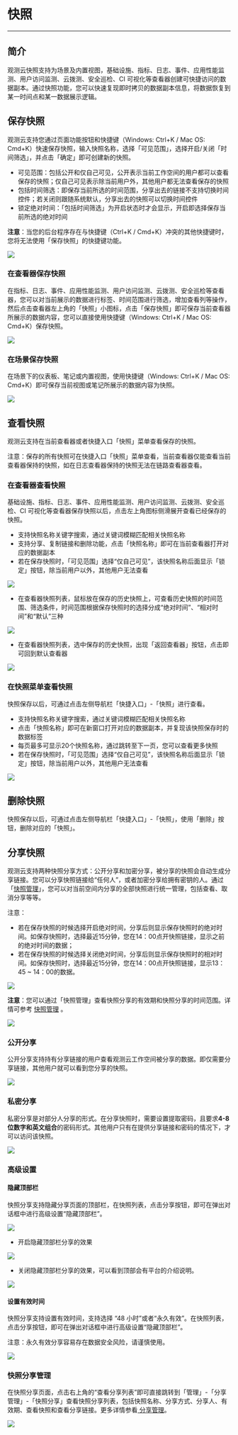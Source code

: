 # 快照
---


## 简介

观测云快照支持为场景及内置视图，基础设施、指标、日志、事件、应用性能监测、用户访问监测、云拨测、安全巡检、CI 可视化等查看器创建可快捷访问的数据副本。通过快照功能，您可以快速复现即时拷贝的数据副本信息，将数据恢复到某一时间点和某一数据展示逻辑。


## 保存快照

观测云支持您通过页面功能按钮和快捷键（Windows: Ctrl+K / Mac OS: Cmd+K）快速保存快照，输入快照名称，选择「可见范围」，选择开启/关闭「时间筛选」，并点击「确定」即可创建新的快照。

- 可见范围：包括公开和仅自己可见，公开表示当前工作空间的用户都可以查看保存的快照；仅自己可见表示除当前用户外，其他用户都无法查看保存的快照
- 包括时间筛选：即保存当前所选的时间范围，分享出去的链接不支持切换时间控件；若关闭则跟随系统默认，分享出去的快照可以切换时间控件
- 锁定绝对时间：「包括时间筛选」为开启状态时才会显示，开启即选择保存当前所选的绝对时间

**注意**：当您的后台程序存在与快捷键（Ctrl+K / Cmd+K）冲突的其他快捷键时，您将无法使用「保存快照」的快捷键功能。

![](img/6.snapshot_0.png)


### 在查看器保存快照

在指标、日志、事件、应用性能监测、用户访问监测、云拨测、安全巡检等查看器，您可以对当前展示的数据进行标签、时间范围进行筛选，增加查看列等操作，然后点击查看器左上角的「快照」小图标，点击「保存快照」即可保存当前查看器所展示的数据内容，您可以直接使用快捷键（Windows: Ctrl+K / Mac OS: Cmd+K）保存快照。

![](img/6.snapshot_1.png)

### 在场景保存快照

在场景下的仪表板、笔记或内置视图，使用快捷键（Windows: Ctrl+K / Mac OS: Cmd+K）即可保存当前视图或笔记所展示的数据内容为快照。

![](img/6.snapshot_3.png)


## 查看快照

观测云支持在当前查看器或者快捷入口「快照」菜单查看保存的快照。

注意：保存的所有快照可在快捷入口「快照」菜单查看，当前查看器仅能查看当前查看器保持的快照，如在日志查看器保持的快照无法在链路查看器查看。

### 在查看器查看快照

基础设施、指标、日志、事件、应用性能监测、用户访问监测、云拨测、安全巡检、CI 可视化等查看器保存快照以后，点击左上角图标侧滑展开查看已经保存的快照。

- 支持快照名称关键字搜索，通过关键词模糊匹配相关快照名称
- 支持分享、复制链接和删除功能，点击「快照名称」即可在当前查看器打开对应的数据副本
- 若在保存快照时，「可见范围」选择“仅自己可见”，该快照名称后面显示「锁定」按钮，除当前用户以外，其他用户无法查看

![](img/6.snapshot_4.png)

- 在查看器快照列表，鼠标放在保存的历史快照上，可查看历史快照的时间范围、筛选条件，时间范围根据保存快照时的选择分成“绝对时间”、“相对时间”和“默认”三种

![](img/6.snapshot_5.png)

- 在查看器快照列表，选中保存的历史快照，出现「返回查看器」按钮，点击即可回到默认查看器

![](img/6.snapshot_1.1.png)



### 在快照菜单查看快照

快照保存以后，可通过点击左侧导航栏「快捷入口」-「快照」进行查看。

- 支持快照名称关键字搜索，通过关键词模糊匹配相关快照名称
- 点击「快照名称」即可在新窗口打开对应的数据副本，并复现该快照保存时的数据标签
- 每页最多可显示20个快照名称，通过跳转至下一页，您可以查看更多快照
- 若在保存快照时，「可见范围」选择“仅自己可见”，该快照名称后面显示「锁定」按钮，除当前用户以外，其他用户无法查看

![](img/6.snapshot_6.png)


## 删除快照

快照保存以后，可通过点击左侧导航栏「快捷入口」-「快照」，使用「删除」按钮，删除对应的「快照」。


## 分享快照

观测云支持两种快照分享方式：公开分享和加密分享，被分享的快照会自动生成分享链接。您可以分享快照链接给“任何人”，或者加密分享给拥有密钥的人。通过「[快照管理](../management/snapshot.md)」，您可以对当前空间内分享的全部快照进行统一管理，包括查看、取消分享等等。

注意：

- 若在保存快照的时候选择开启绝对时间，分享后则显示保存快照时的绝对时间。如保存快照时，选择最近15分钟，您在14：00点开快照链接，显示之前的绝对时间的数据；
- 若在保存快照的时候选择关闭绝对时间，分享后则显示保存快照时的相对时间。如保存快照时，选择最近15分钟，您在14：00点开快照链接，显示13：45 ~ 14：00的数据。

![](img/8.snap_5.png)

**注意**：您可以通过「快照管理」查看快照分享的有效期和快照分享的时间范围。详情可参考 [快照管理](../management/snapshot.md) 。

![](img/8.snap_6.png)


### 公开分享

公开分享支持持有分享链接的用户查看观测云工作空间被分享的数据。即仅需要分享链接，其他用户就可以看到您分享的快照。

![](img/6.share_1.png)


### 私密分享

私密分享是对部分人分享的形式。在分享快照时，需要设置提取密码，且要求**4-8位数字和英文组合**的密码形式。其他用户只有在提供分享链接和密码的情况下，才可以访问该快照。

![](img/6.share_2.png)

### 高级设置


#### 隐藏顶部栏

快照分享支持隐藏分享页面的顶部栏，在快照列表，点击分享按钮，即可在弹出对话框中进行高级设置“隐藏顶部栏”。

![](img/6.share_3.png)

- 开启隐藏顶部栏分享的效果

![](img/12.share_pic_2.png)

- 关闭隐藏顶部栏分享的效果，可以看到顶部会有平台的介绍说明。

![](img/12.share_pic_3.png)

#### 设置有效时间

快照分享支持设置有效时间，支持选择 “48 小时”或者“永久有效”。在快照列表，点击分享按钮，即可在弹出对话框中进行高级设置“隐藏顶部栏”。

注意：永久有效分享容易存在数据安全风险，请谨慎使用。

![](img/6.share_4.png)


### 快照分享管理

在快照分享页面，点击右上角的“查看分享列表”即可直接跳转到「管理」-「分享管理」-「快照分享」查看快照分享列表，包括快照名称、分享方式、分享人、有效期、查看快照和查看分享链接。更多详情参看[ 分享管理](../management/share-management.md)。

![](img/6.share_1.png)



